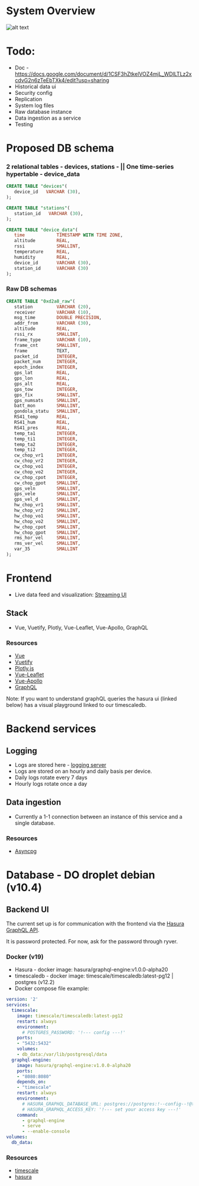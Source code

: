 # System Overview
![alt text](https://raw.githubusercontent.com/Mjavala/muri/master/architecture_overview.png)

# Todo:
-   Doc - https://docs.google.com/document/d/1CSF3hZtkelVOZ4mjL_WDlLTLz2xcdvG2n6zTeEbTXk4/edit?usp=sharing
-   Historical data ui
-   Security config
-   Replication
-   System log files
-   Raw database instance
-   Data ingestion as a service
-   Testing

# Proposed DB schema

###   2 relational tables - devices, stations - ||  One time-series hypertable -  device_data
```SQL
CREATE TABLE "devices"(
   device_id   VARCHAR (30),
);

CREATE TABLE "stations"(
   station_id   VARCHAR (30),
);

CREATE TABLE "device_data"(
   time            TIMESTAMP WITH TIME ZONE,
   altitude        REAL,
   rssi            SMALLINT,
   temperature     REAL,
   humidity        REAL,
   device_id       VARCHAR (30),
   station_id      VARCHAR (30)
);

```

### Raw DB schemas

```SQL
CREATE TABLE "0xd2a8_raw"(
   station		   VARCHAR (20),
   receiver		   VARCHAR (10),
   msg_time		   DOUBLE PRECISION,
   addr_from	   VARCHAR (30),
   altitude        REAL,
   rssi_rx         SMALLINT,
   frame_type      VARCHAR (10),
   frame_cnt	   SMALLINT,
   frame		   TEXT,
   packet_id	   INTEGER,
   packet_num	   INTEGER,
   epoch_index     INTEGER,
   gps_lat         REAL,
   gps_lon		   REAL,
   gps_alt		   REAL,
   gps_tow         INTEGER,
   gps_fix		   SMALLINT,
   gps_numsats     SMALLINT,
   batt_mon        SMALLINT,
   gondola_statu   SMALLINT,
   RS41_temp       REAL,
   RS41_hum		   REAL,
   RS41_pres	   REAL,
   temp_ta1        INTEGER,
   temp_ti1		   INTEGER,
   temp_ta2		   INTEGER,
   temp_ti2		   INTEGER,
   cw_chop_vr1	   INTEGER,
   cw_chop_vr2	   INTEGER,
   cw_chop_vo1	   INTEGER,
   cw_chop_vo2	   INTEGER,
   cw_chop_cpot	   INTEGER,
   cw_chop_gpot	   SMALLINT,
   gps_veln		   SMALLINT,
   gps_vele		   SMALLINT,
   gps_vel_d	   SMALLINT,
   hw_chop_vr1	   SMALLINT,
   hw_chop_vr2	   SMALLINT,
   hw_chop_vo1	   SMALLINT,
   hw_chop_vo2     SMALLINT,
   hw_chop_cpot	   SMALLINT,
   hw_chop_gpot	   SMALLINT,
   rms_hor_vel	   SMALLINT,
   rms_ver_vel	   SMALLINT,
   var_35		   SMALLINT
);
```

# Frontend
-   Live data feed and visualization: [Streaming UI](https://iriss-2j50vp3tc.now.sh/#/)

## Stack
-   Vue, Vuetify, Plotly, Vue-Leaflet, Vue-Apollo, GraphQL

### Resources

-   [Vue](https://vuejs.org/v2/guide/)
-   [Vuetify](https://vuetifyjs.com/en/getting-started/quick-start/)
-   [Plotly.js](https://plotly.com/javascript/)
-   [Vue-Leaflet](https://vue2-leaflet.netlify.app/)
-   [Vue-Apollo](https://apollo.vuejs.org/)
-   [GraphQL](https://graphql.org/)

Note: If you want to understand graphQL queries the hasura ui (linked below) has a visual playground 
linked to our timescaledb.

# Backend services

## Logging 

-   Logs are stored here -  [logging server](http://159.89.152.16/logs/)
-   Logs are stored on an hourly and daily basis per device.
-   Daily logs rotate every 7 days
-   Hourly logs rotate once a day

## Data ingestion
-   Currently a 1-1 connection between an instance of this service and a single database.

### Resources
-   [Asyncpg](https://github.com/MagicStack/asyncpg)

# Database - DO droplet debian (v10.4)

## Backend UI 
The current set up is for communication with the frontend via the [Hasura GraphQL API](http://64.227.104.52:8080/console).

It is password protected. For now, ask for the password through ryver.

### Docker (v19)
-   Hasura -  docker image: hasura/graphql-engine:v1.0.0-alpha20
-   timescaledb - docker image: timescale/timescaledb:latest-pg12 | postgres (v12.2)
-   Docker compose file example:
```yaml
version: '2'
services:
  timescale:
    image: timescale/timescaledb:latest-pg12
    restart: always
    environment:
      # POSTGRES_PASSWORD: '!--- config ---!'
    ports:
    - "5432:5432"
    volumes:
    - db_data:/var/lib/postgresql/data
  graphql-engine:
    image: hasura/graphql-engine:v1.0.0-alpha20
    ports:
    - "8080:8080"
    depends_on:
    - "timescale"
    restart: always
    environment:
      # HASURA_GRAPHQL_DATABASE_URL: postgres://postgres:!--config--!@timescale:5432/muri
      # HASURA_GRAPHQL_ACCESS_KEY: '!--- set your access key ---!'
    command:
      - graphql-engine
      - serve
      - --enable-console
volumes:
  db_data:
```

### Resources 
-   [timescale](http://64.227.104.52:8080/console)
-   [hasura](https://hasura.io/docs/1.0/graphql/manual/index.html)
